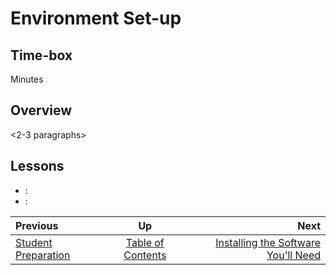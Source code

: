 # Environment Set-up

## Time-box

<XX> Minutes

## Overview

<2-3 paragraphs>

## Lessons

* [<lesson title>](./<filename>.md): <objective of lesson>
* [<lesson title>](./<filename>.md): <objective of lesson>

| Previous | Up | Next |
|:---------|:---:|-----:|
| [Student Preparation](./prereq_student.md) | [Table of Contents](./README.md) | [Installing the Software You'll Need](./installing_tools.md) |
